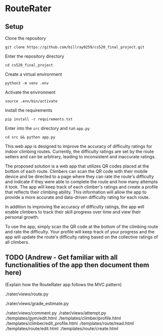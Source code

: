 # RouteRater


## Setup

Clone the repository

`git clone https://github.com/billray0259/cs520_final_project.git`

Enter the repository directory

`cd cs520_final_project`

Create a virtual environment

`python3 -m venv .env`

Activate the environment

`source .env/bin/activate`

Install the requirements

`pip install -r requirements.txt`

Enter into the `src` directory and run `app.py`

`cd src && python app.py`


This web app is designed to improve the accuracy of difficulty ratings for indoor climbing routes. Currently, the difficulty ratings are set by the route setters and can be arbitrary, leading to inconsistent and inaccurate ratings.

The proposed solution is a web app that utilizes QR codes placed at the bottom of each route. Climbers can scan the QR code with their mobile device and be directed to a page where they can rate the route's difficulty and indicate if they were able to complete the route and how many attempts it took. The app will keep track of each climber's ratings and create a profile that reflects their climbing ability. This information will allow the app to provide a more accurate and data-driven difficulty rating for each route.

In addition to improving the accuracy of difficulty ratings, the app will enable climbers to track their skill progress over time and view their personal growth.

To use the app, simply scan the QR code at the bottom of the climbing route and rate the difficulty. Your profile will keep track of your progress and the app will update the route's difficulty rating based on the collective ratings of all climbers.

## TODO (Andrew - Get familiar with all functionalities of the app then document them here)

(Explain how the RouteRater app follows the MVC pattern)

./rater/views/route.py

./rater/views/grade_estimate.py

./rater/views/comment.py
./rater/views/attempt.py
./templates/gym/edit.html
./templates/climber/profile.html
./templates/climber/edit_profile.html
./templates/route/read.html
./templates/route/edit.html
./templates/route/create.html